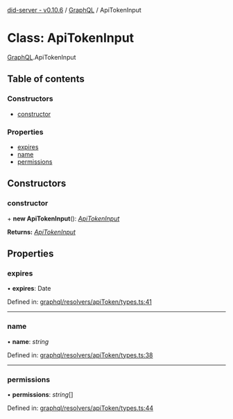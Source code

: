 [did-server - v0.10.6](../README.md) / [GraphQL](../modules/graphql.md) / ApiTokenInput

# Class: ApiTokenInput

[GraphQL](../modules/graphql.md).ApiTokenInput

## Table of contents

### Constructors

- [constructor](graphql.apitokeninput.md#constructor)

### Properties

- [expires](graphql.apitokeninput.md#expires)
- [name](graphql.apitokeninput.md#name)
- [permissions](graphql.apitokeninput.md#permissions)

## Constructors

### constructor

\+ **new ApiTokenInput**(): [*ApiTokenInput*](graphql.apitokeninput.md)

**Returns:** [*ApiTokenInput*](graphql.apitokeninput.md)

## Properties

### expires

• **expires**: Date

Defined in: [graphql/resolvers/apiToken/types.ts:41](https://github.com/Puzzlepart/did/blob/dev/server/graphql/resolvers/apiToken/types.ts#L41)

___

### name

• **name**: *string*

Defined in: [graphql/resolvers/apiToken/types.ts:38](https://github.com/Puzzlepart/did/blob/dev/server/graphql/resolvers/apiToken/types.ts#L38)

___

### permissions

• **permissions**: *string*[]

Defined in: [graphql/resolvers/apiToken/types.ts:44](https://github.com/Puzzlepart/did/blob/dev/server/graphql/resolvers/apiToken/types.ts#L44)

